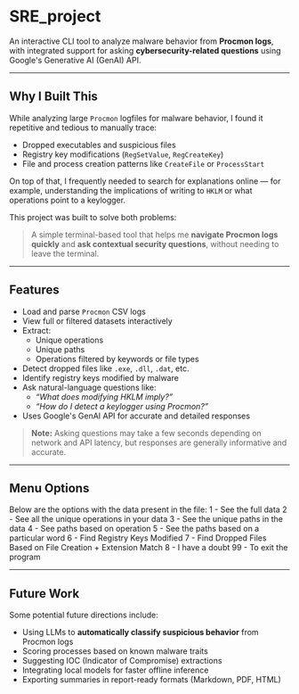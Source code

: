 # SRE_project

An interactive CLI tool to analyze malware behavior from **Procmon logs**, with integrated support for asking **cybersecurity-related questions** using Google's Generative AI (GenAI) API.

---

## Why I Built This

While analyzing large `Procmon` logfiles for malware behavior, I found it repetitive and tedious to manually trace:

- Dropped executables and suspicious files  
- Registry key modifications (`RegSetValue`, `RegCreateKey`)  
- File and process creation patterns like `CreateFile` or `ProcessStart`

On top of that, I frequently needed to search for explanations online — for example, understanding the implications of writing to `HKLM` or what operations point to a keylogger.

This project was built to solve both problems:

> A simple terminal-based tool that helps me **navigate Procmon logs quickly** and **ask contextual security questions**, without needing to leave the terminal.

---

## Features

- Load and parse `Procmon` CSV logs  
- View full or filtered datasets interactively  
- Extract:
  - Unique operations  
  - Unique paths  
  - Operations filtered by keywords or file types  
- Detect dropped files like `.exe`, `.dll`, `.dat`, etc.  
- Identify registry keys modified by malware  
- Ask natural-language questions like:
  - _“What does modifying HKLM imply?”_  
  - _“How do I detect a keylogger using Procmon?”_  
- Uses Google's GenAI API for accurate and detailed responses

> **Note:** Asking questions may take a few seconds depending on network and API latency, but responses are generally informative and accurate.

---

## Menu Options

Below are the options with the data present in the file: 
 1 - See the full data 
 2 - See all the unique operations in your data 
 3 - See the unique paths in the data 
 4 - See paths based on operation
 5 - See the paths based on a particular word
 6 - Find Registry Keys Modified
 7 - Find Dropped Files Based on File Creation + Extension Match
 8 - I have a doubt
 99 - To exit the program


---

## Future Work

Some potential future directions include:

- Using LLMs to **automatically classify suspicious behavior** from Procmon logs  
- Scoring processes based on known malware traits  
- Suggesting IOC (Indicator of Compromise) extractions  
- Integrating local models for faster offline inference  
- Exporting summaries in report-ready formats (Markdown, PDF, HTML)
